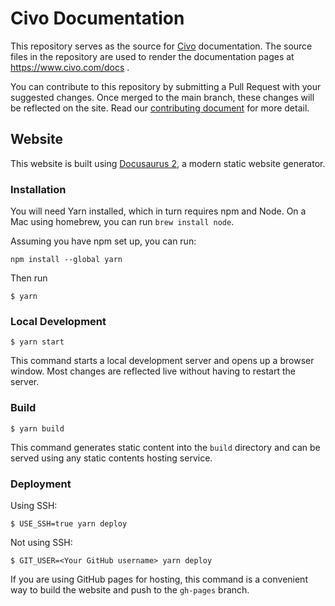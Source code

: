 # Civo Documentation

This repository serves as the source for [Civo](https://www.civo.com) documentation. The source files in the repository are used to render the documentation pages at https://www.civo.com/docs .

You can contribute to this repository by submitting a Pull Request with your suggested changes. Once merged to the main branch, these changes will be reflected on the site. Read our [contributing document](CONTRIBUTING.md) for more detail.

## Website

This website is built using [Docusaurus 2](https://docusaurus.io/), a modern static website generator.

### Installation

You will need Yarn installed, which in turn requires npm and Node. On a Mac using homebrew, you can run `brew install node`.

Assuming you have npm set up, you can run:

```console
npm install --global yarn
```

Then run

```console
$ yarn
```

### Local Development

```console
$ yarn start
```

This command starts a local development server and opens up a browser window. Most changes are reflected live without having to restart the server.

### Build

```console
$ yarn build
```

This command generates static content into the `build` directory and can be served using any static contents hosting service.

### Deployment

Using SSH:

```console
$ USE_SSH=true yarn deploy
```

Not using SSH:

```console
$ GIT_USER=<Your GitHub username> yarn deploy
```

If you are using GitHub pages for hosting, this command is a convenient way to build the website and push to the `gh-pages` branch.

